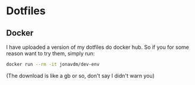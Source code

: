 # Dotfiles

## Docker
I have uploaded a version of my dotfiles do docker hub. So if you for some
reason want to try them, simply run: 

```bash
docker run --rm -it jonavdm/dev-env
```

(The download is like a gb or so, don't say I didn't warn you)
